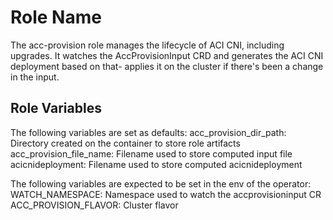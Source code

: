 Role Name
=========

The acc-provision role manages the lifecycle of ACI CNI, including upgrades. It watches the AccProvisionInput CRD and generates the ACI CNI deployment based on that- applies it on the cluster if there's been a change in the input. 


Role Variables
--------------

The following variables are set as defaults:
acc_provision_dir_path: Directory created on the container to store role artifacts
acc_provision_file_name: Filename used to store computed input file
acicnideployment: Filename used to store computed acicnideployment

The following variables are expected to be set in the env of the operator:
WATCH_NAMESPACE: Namespace used to watch the accprovisioninput CR
ACC_PROVISION_FLAVOR: Cluster flavor
